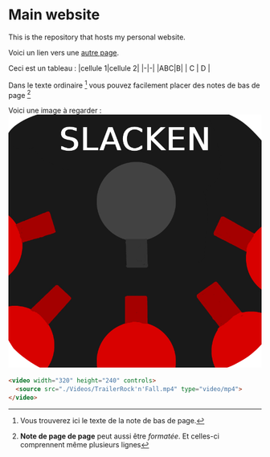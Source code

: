 # Main website
This is the repository that hosts my personal website.

Voici un lien vers une [autre page](./another-page.md).

Ceci est un tableau :
|cellule 1|cellule 2|
|-|-|
|ABC|B|
|    C    |    D    |

Dans le texte ordinaire [^1] vous pouvez facilement placer des notes de bas de page [^2]

Voici une image à regarder : ![](./Images/Slacken_1.png)

````html
<video width="320" height="240" controls>
  <source src="./Videos/TrailerRock'n'Fall.mp4" type="video/mp4">
</video>
````


[^1]: Vous trouverez ici le texte de la note de bas de page.
 [^2]: **Note de page de page** peut aussi être *formatée*.
Et celles-ci comprennent même plusieurs lignes
